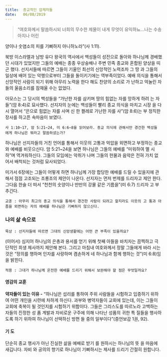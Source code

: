 ```yaml
---
title:  종교적인 압제자들
date:   06/08/2019
---
```


> <p></p>
> “여호와께서 말씀하시되 너희의 무수한 제물이 내게 무엇이 유익하뇨…나는 수송아지나 어린
양이나 숫염소의 피를 기뻐하지 아니하노라”(사 1:11).

북방 이스라엘과 남방 유다 왕국의 역사에서 백성들이 성전으로 돌아와 하나님께
경배했던 시대가 있었지만 그들의 예배는 종종 우상숭배나 주변 민족 종교와 혼합된
양상을 띠곤 했다. 선지서들에 따르면 그들이 기울인 최선의 신앙적인 노력조차 그 땅
과 그들의 일상에 배어 있는 악행으로부터 그들을 돌이키기에는 역부족이었다. 예배
의식을 통해서 신앙적인 사람이 되기 위해 아무리 노력을 한다 해도 찬양의 소리로 가
난하고 억눌린 자들의 울음소리를 잠재울 수는 없었다.

아모스는 그 당시의 백성들을 “가난한 자를 삼키며 땅의 힘없는 자를 망하게 하려
는 자들”(암 8:4)로 묘사했다. 선지자의 눈에는 백성들이 빨리 종교 의식을 마치고 시장
을 다시 열어서 “은으로 힘없는 자를 사며 신 한 켤레로 가난한 자를 사”(암 8:6)는 부
정직한 장사를 하고픈 속마음이 보였다.

`사 1:10~17, 암 5:21~24, 미 6:6~8을 읽어보라. 종교 의식에 관해서만 경건한 백성들
에게 하나님은 뭐라고 말씀하셨는가?`

하나님은 선지자들의 거친 언어를 통해서 이웃의 고통과 억압을 외면하고 부정하는
종교와 예배를 비웃으신다. 암 5:21~24을 보면 하나님은 그들의 예배를 “미워하여 멸
시하”며 역겨워하신다. 그들의 모임에는 악취가 나며 그들의 헌물과 음악은 전혀 가치
없어서 배척되는 것처럼 묘사되었다.

미가서 6장에는 그들이 어떻게 하면 하나님께 가장 합당한 예배를 드릴 수 있을지에
관해서 점점 고조되는 조롱조의 제안이 나온다. 선지자는 먼저 번제를 드리자고 제안
한다. 그다음 한술 더 떠서 “천천의 숫양이나 만만의 강물 같은 기름을”(미 6:7) 드리자
고 부추긴다.

`교훈 : 아무리 최고의 종교 의식을 통해서 경건한 사람이 되려고 할지라도 이웃의 고
통과 아픔을 외면하는 자의 예배를 하나님은 기뻐하지 않으신다.`

### 나의 삶 속으로

`묵상 : 선지자들에 따르면 그대의 신앙생활에는 어떤 큰 부족이 있을까요?`

(이어서) 심지어 하나님의 은총과 용서를 얻기 위해 첫째 아들을 바치자는 끔찍하고
극단적인 희생 제사까지 제안해 본다. 그리고 마침내 여호와께서 정말 그들에게 바라
시는 것은 “정의를 행하며 인자를 사랑하며 겸손하게 네 하나님과 함께 행하는 것”(미
6:8)임을 밝힌다.

`적용 : 그대가 하나님께 온전한 예배를 드리기 위해서 보완해야 할 점은 무엇일까요?`

#### 영감의 교훈

**약자들이 있는 이유 -** “하나님은 섭리를 통하여 주위
사람들을 시험하고 입증하기 위하여 어떤 개인을 시련에
처하게 하신다. 과부와 병약자들이 교회에 있는데, 이는
그들이 교회에 축복이 될 것인지를 시험하기 위함이다.
그들은 그리스도를 따르노라 고백하는 자들의 진정한 성
품 계발과 자비로운 구주에 의해 나타난 성품의 귀한 특
질들을 행사하도록 하기 위하여 하나님이 선택하신 방편
들 중의 일부이다”(증언보감 1권, 92).

#### 기 도

단순히 종교 행사가 아닌
진실한 삶을 예배로 받기
를 원하시는 하나님의 뜻
을 마음에 새깁니다. 자비
와 공의의 향기로 하나님이
기뻐하시는 제사를 드리기
간절히 원합니다.